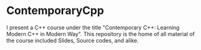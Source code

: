 # ContemporaryCpp
I present a C++ course under the title "Contemporary C++: Learning Modern C++ in Modern Way". This repository is the home of all material of the course included Slides, Source codes, and alike.
